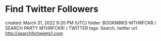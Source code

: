 # Find Twitter Followers

created: March 31, 2022 9:20 PM (UTC)
folder: BOOKMRKS-MTHRFCKR / SEARCH PARTY MTHRFCKR! / TWITTER
tags: Search, twitter
url: http://searchfortweets1.com